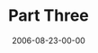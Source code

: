---
layout: message
category: message
series: "Next Level: Greg Boyd"
title: "Part Three"
date: 2006-08-23-00-00
message_id: 530
audio: "http://s3.amazonaws.com/crossroadsaudiomessages/KingdomNL3.mp3"
audio-duration: "52:55"
explicit: false
---